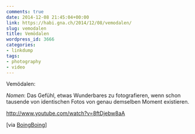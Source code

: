 ```yaml
---
comments: true
date: 2014-12-08 21:45:04+00:00
link: https://habi.gna.ch/2014/12/08/vemodalen/
slug: vemodalen
title: Vemödalen
wordpress_id: 3666
categories:
- linkdump
tags:
- photography
- video
---
```


Vemödalen:



_Nomen_: Das Gefühl, etwas Wunderbares zu fotografieren, wenn schon tausende von identischen Fotos von genau demselben Moment existieren.



http://www.youtube.com/watch?v=8ftDjebw8aA

[via [BoingBoing](https://boingboing.net/2014/12/03/video-that-photo-has-probably.html)]
